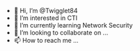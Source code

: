 - 👋 Hi, I’m @Twigglet84
- 👀 I’m interested in CTI
- 🌱 I’m currently learning Network Security
- 💞️ I’m looking to collaborate on ...
- 📫 How to reach me ...

<!---
Twigglet84/Twigglet84 is a ✨ special ✨ repository because its `README.md` (this file) appears on your GitHub profile.
You can click the Preview link to take a look at your changes.
--->
